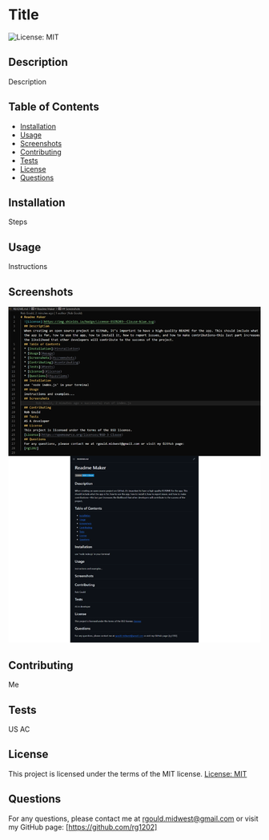 # Title
  ![License: MIT](https://img.shields.io/badge/License-MIT-yellow.svg)
  ## Description
  Description
  ## Table of Contents
  * [Installation](#installation)
  * [Usage](#usage)
  * [Screenshots](#screenshots)
  * [Contributing](#contributing)
  * [Tests](#tests)
  * [License](#license)
  * [Questions](#questions)
  ## Installation
  Steps
  ## Usage
  Instructions
  ## Screenshots
  ![Screenshot](./assets/screenshot.png)
  ## Contributing
  Me
  ## Tests
  US AC
  ## License
  This project is licensed under the terms of the MIT license.
  [License: MIT](https://opensource.org/licenses/MIT)
  ## Questions
  For any questions, please contact me at rgould.midwest@gmail.com or visit my GitHub page:
  [https://github.com/rg1202] 
